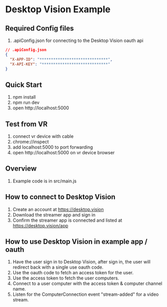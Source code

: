 # Desktop Vision Example

## Required Config files

1. .apiConfig.json for connecting to the Desktop Vision oauth api

```json 
// .apiConfig.json
{
  "X-APP-ID": "******************************",
  "X-API-KEY": "*****************************"
}
```

## Quick Start

1. npm install
2. npm run dev
3. open http://localhost:5000

## Test from VR

1. connect vr device with cable
2. chrome://inspect
3. add localhost:5000 to port forwarding
4. open http://localhost:5000 on vr device browser

## Overview

1. Example code is in src/main.js


## How to connect to Desktop Vision

1. Create an account at https://desktop.vision
2. Download the streamer app and sign in
3. Confirm the streamer app is connected and listed at https://desktop.vision/app

## How to use Desktop Vision in example app / oauth

1. Have the user sign in to Desktop Vision, after sign in, the user will redirect back with a single use oauth code.
2. Use the oauth code to fetch an access token for the user.
3. Use the access token to fetch the user computers.
4. Connect to a user computer with the access token & computer channel name.
5. Listen for the ComputerConnection event "stream-added" for a video stream.
